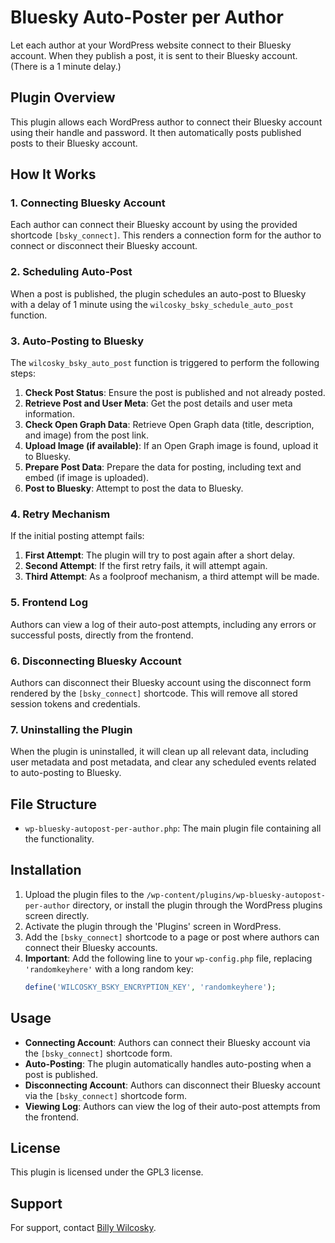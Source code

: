 # Bluesky Auto-Poster per Author

Let each author at your WordPress website connect to their Bluesky account. When they publish a post, it is sent to their Bluesky account. (There is a 1 minute delay.)

## Plugin Overview

This plugin allows each WordPress author to connect their Bluesky account using their handle and password. It then automatically posts published posts to their Bluesky account.

## How It Works

### 1. Connecting Bluesky Account

Each author can connect their Bluesky account by using the provided shortcode `[bsky_connect]`. This renders a connection form for the author to connect or disconnect their Bluesky account.

### 2. Scheduling Auto-Post

When a post is published, the plugin schedules an auto-post to Bluesky with a delay of 1 minute using the `wilcosky_bsky_schedule_auto_post` function.

### 3. Auto-Posting to Bluesky

The `wilcosky_bsky_auto_post` function is triggered to perform the following steps:

1. **Check Post Status**: Ensure the post is published and not already posted.
2. **Retrieve Post and User Meta**: Get the post details and user meta information.
3. **Check Open Graph Data**: Retrieve Open Graph data (title, description, and image) from the post link.
4. **Upload Image (if available)**: If an Open Graph image is found, upload it to Bluesky.
5. **Prepare Post Data**: Prepare the data for posting, including text and embed (if image is uploaded).
6. **Post to Bluesky**: Attempt to post the data to Bluesky.

### 4. Retry Mechanism

If the initial posting attempt fails:

1. **First Attempt**: The plugin will try to post again after a short delay.
2. **Second Attempt**: If the first retry fails, it will attempt again.
3. **Third Attempt**: As a foolproof mechanism, a third attempt will be made.

### 5. Frontend Log

Authors can view a log of their auto-post attempts, including any errors or successful posts, directly from the frontend.

### 6. Disconnecting Bluesky Account

Authors can disconnect their Bluesky account using the disconnect form rendered by the `[bsky_connect]` shortcode. This will remove all stored session tokens and credentials.

### 7. Uninstalling the Plugin

When the plugin is uninstalled, it will clean up all relevant data, including user metadata and post metadata, and clear any scheduled events related to auto-posting to Bluesky.

## File Structure

- `wp-bluesky-autopost-per-author.php`: The main plugin file containing all the functionality.

## Installation

1. Upload the plugin files to the `/wp-content/plugins/wp-bluesky-autopost-per-author` directory, or install the plugin through the WordPress plugins screen directly.
2. Activate the plugin through the 'Plugins' screen in WordPress.
3. Add the `[bsky_connect]` shortcode to a page or post where authors can connect their Bluesky accounts.
4. **Important**: Add the following line to your `wp-config.php` file, replacing `'randomkeyhere'` with a long random key:
    ```php
    define('WILCOSKY_BSKY_ENCRYPTION_KEY', 'randomkeyhere');
    ```

## Usage

- **Connecting Account**: Authors can connect their Bluesky account via the `[bsky_connect]` shortcode form.
- **Auto-Posting**: The plugin automatically handles auto-posting when a post is published.
- **Disconnecting Account**: Authors can disconnect their Bluesky account via the `[bsky_connect]` shortcode form.
- **Viewing Log**: Authors can view the log of their auto-post attempts from the frontend.

## License

This plugin is licensed under the GPL3 license.

## Support

For support, contact [Billy Wilcosky](https://wilcosky.com).
